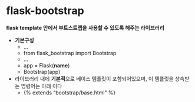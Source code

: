 # flask-bootstrap

**flask template 안에서 부트스트랩을 사용할 수 있도록 해주는 라이브러리**

- **기본구성**
    - …
    - from flask_bootstrap import Bootstrap
    - …
    - app = Flask(__name__)
    - Bootstrap(app)
- 라이브러리 내에 **기본적**으로 베이스 템플릿이 포함되어있으며, 이 템플릿을 상속받는 명령어는 아래 이다
    - {% extends “bootstrap/base.html” %}